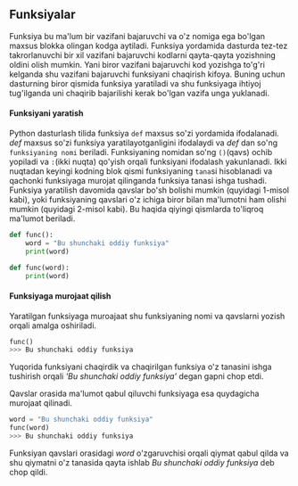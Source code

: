 ## Funksiyalar
Funksiya bu ma'lum bir vazifani bajaruvchi va o'z nomiga ega bo'lgan maxsus blokka olingan kodga aytiladi. Funksiya yordamida dasturda tez-tez takrorlanuvchi bir xil vazifani bajaruvchi kodlarni qayta-qayta yozishning oldini olish mumkin. Yani biror vazifani bajaruvchi kod yozishga to'g'ri kelganda shu vazifani bajaruvchi funksiyani chaqirish kifoya. Buning uchun dasturning biror qismida funksiya yaratiladi va shu funksiyaga ihtiyoj tug'ilganda uni chaqirib bajarilishi kerak bo'lgan vazifa unga yuklanadi.

#### Funksiyani yaratish
Python dasturlash tilida funksiya `def` maxsus so'zi yordamida ifodalanadi. *def* maxsus so'zi funksiya yaratilayotganligini ifodalaydi va *def* dan so'ng `funksiyaning nomi` beriladi. Funksiyaning nomidan so'ng `()`(qavs) ochib yopiladi va `:`(ikki nuqta) qo'yish orqali funksiyani ifodalash yakunlanadi. Ikki nuqtadan keyingi kodning blok qismi funksiyaning `tana`si hisoblanadi va qachonki funksiyaga murojat qilinganda funksiya tanasi ishga tushadi. Funksiya yaratilish davomida qavslar bo'sh bolishi mumkin (quyidagi 1-misol kabi), yoki funksiyaning qavslari o'z ichiga biror bilan ma'lumotni ham olishi mumkin (quyidagi 2-misol kabi). Bu haqida qiyingi qismlarda to'liqroq ma'lumot beriladi.
```python
def func():    
    word = "Bu shunchaki oddiy funksiya"
    print(word)
```

```python
def func(word):    
    print(word)
```

#### Funksiyaga murojaat qilish

Yaratilgan funksiyaga muroajaat shu funksiyaning nomi va qavslarni yozish orqali amalga oshiriladi.
```python
func()
>>> Bu shunchaki oddiy funksiya
```
Yuqorida funksiyani chaqirdik va chaqirilgan funksiya o'z tanasini ishga tushirish orqali *\'Bu shunchaki oddiy funksiya\'* degan gapni chop etdi.


Qavslar orasida ma'lumot qabul qiluvchi funksiyaga esa quydagicha murojaat qilinadi.
```python
word = "Bu shunchaki oddiy funksiya"
func(word)
>>> Bu shunchaki oddiy funksiya
```
Funksiyan qavslari orasidagi *word* o'zgaruvchisi orqali qiymat qabul qilda va shu qiymatni o'z tanasida qayta ishlab *Bu shunchaki oddiy funksiya* deb chop qildi.


<!-- ## Kitoblar tarjimasi

1. [Python Crash Course](https://martianvenusian.github.io/python-crash-course/)

2. Python Cookbook -->
